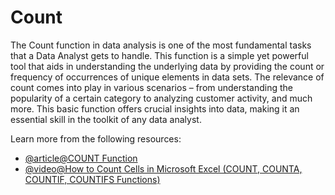 # Count 

The Count function in data analysis is one of the most fundamental tasks that a Data Analyst gets to handle. This function is a simple yet powerful tool that aids in understanding the underlying data by providing the count or frequency of occurrences of unique elements in data sets. The relevance of count comes into play in various scenarios – from understanding the popularity of a certain category to analyzing customer activity, and much more. This basic function offers crucial insights into data, making it an essential skill in the toolkit of any data analyst.

Learn more from the following resources:

- [@article@COUNT Function](https://support.microsoft.com/en-gb/office/count-function-a59cd7fc-b623-4d93-87a4-d23bf411294c)
- [@video@How to Count Cells in Microsoft Excel (COUNT, COUNTA, COUNTIF, COUNTIFS Functions)](https://www.youtube.com/watch?v=5RFLncJuMng)